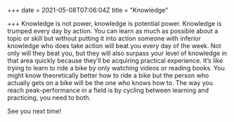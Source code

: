+++
date = 2021-05-08T07:06:04Z
title = "Knowledge"

+++
Knowledge is not power, knowledge is potential power. Knowledge is trumped every day by action. You can learn as much as possible about a topic or skill but without putting it into action someone with inferior knowledge who does take action will beat you every day of the week. Not only will they beat you, but they will also surpass your level of knowledge in that area quickly because they’ll be acquiring practical experience. It’s like trying to learn to ride a bike by only watching videos or reading books. You might know theoretically better how to ride a bike but the person who actually gets on a bike will be the one who knows how to. The way you reach peak-performance in a field is by cycling between learning and practicing, you need to both.

See you next time!